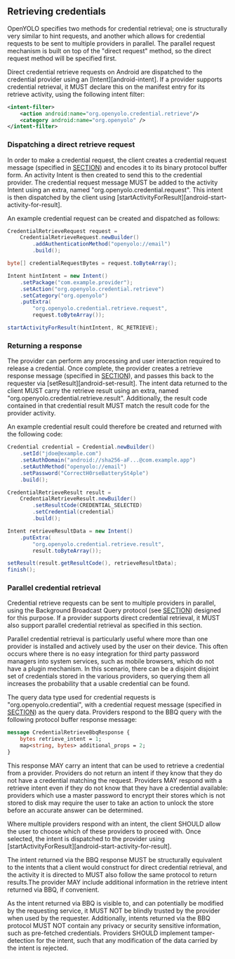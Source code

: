 ## Retrieving credentials

OpenYOLO specifies two methods for credential retrieval; one is structurally
very similar to hint requests, and another which allows for credential
requests to be sent to multiple providers in parallel. The parallel request
mechanism is built on top of the "direct request" method, so the direct
request method will be specified first.

Direct credential retrieve requests on Android are dispatched to the credential
provider using an [Intent][android-intent]. If a provider supports credential
retrieval, it MUST declare this on the manifest entry for its retrieve activity,
using the following intent filter:

```xml
<intent-filter>
    <action android:name="org.openyolo.credential.retrieve"/>
    <category android:name="org.openyolo" />
</intent-filter>
```

### Dispatching a direct retrieve request

In order to make a credential request, the client creates a credential request
message (specified in [SECTION](#credential-request-message)) and encodes it to
its binary protocol buffer form. An activity Intent is then created to send
this to the credential provider. The credential request message MUST be added
to the activity Intent using an extra, named "org.openyolo.credential.request".
This intent is then dispatched by the client using
[startActivityForResult][android-start-activity-for-result].

An example credential request can be created and dispatched as follows:

```java
CredentialRetrieveRequest request =
    CredentialRetrieveRequest.newBuilder()
        .addAuthenticationMethod("openyolo://email")
        .build();

byte[] credentialRequestBytes = request.toByteArray();

Intent hintIntent = new Intent()
    .setPackage("com.example.provider");
    .setAction("org.openyolo.credential.retrieve")
    .setCategory("org.openyolo")
    .putExtra(
        "org.openyolo.credential.retrieve.request",
        request.toByteArray());

startActivityForResult(hintIntent, RC_RETRIEVE);
```

### Returning a response

The provider can perform any processing and user interaction required to
release a credential. Once complete, the provider creates a retrieve response
message (specified in [SECTION](#credential-response-message)), and passes this
back to the requester via [setResult][android-set-result]. The intent data
returned to the client MUST carry the retrieve result using an extra, named
"org.openyolo.credential.retrieve.result". Additionally, the result code
contained in that credential result MUST match the result code for the
provider activity.

An example credential result could therefore be created and returned with the
following code:

```java
Credential credential = Credential.newBuilder()
    .setId("jdoe@example.com")
    .setAuthDomain("android://sha256-aF...@com.example.app")
    .setAuthMethod("openyolo://email")
    .setPassword("CorrectH0rseBatterySt4ple")
    .build();

CredentialRetrieveResult result =
    CredentialRetrieveResult.newBuilder()
        .setResultCode(CREDENTIAL_SELECTED)
        .setCredential(credential)
        .build();

Intent retrieveResultData = new Intent()
    .putExtra(
        "org.openyolo.credential.retrieve.result",
        result.toByteArray());

setResult(result.getResultCode(), retrieveResultData);
finish();
```

### Parallel credential retrieval

Credential retrieve requests can be sent to multiple providers in parallel,
using the Background Broadcast Query protocol (see [SECTION](#the-background-broadcast-query-protocol-bbq)) designed for this purpose.
If a provider supports direct credential retrieval, it MUST also support
parallel credential retrieval as specified in this section.

Parallel credential retrieval is particularly useful where more than one
provider is installed and actively used by the user on their device. This often
occurs where there is no easy integration for third party password managers
into system services, such as mobile browsers, which do not have a plugin
mechanism. In this scenario, there can be a disjoint disjoint set of
credentials stored in the various providers, so querying them all increases the
probability that a usable credential can be found.

The query data type used for credential requests is "org.openyolo.credential",
with a credential request message (specified in
[SECTION](#credential-request-message)) as the query data. Providers respond to the BBQ query with the following protocol buffer response message:

```protobuf
message CredentialRetrieveBbqResponse {
    bytes retrieve_intent = 1;
    map<string, bytes> additional_props = 2;
}
```

This response MAY carry an intent that can be used to retrieve a
credential from a provider. Providers do not return an intent if they know that
they do not have a credential matching the request. Providers MAY respond
with a retrieve intent even if they do not know that they have a credential
available: providers which use a master password to encrypt their stores which
is not stored to disk may require the user to take an action to unlock the store
before an accurate answer can be determined.

Where multiple providers respond with an intent, the client SHOULD allow
the user to choose which of these providers to proceed with. Once selected,
the intent is dispatched to the provider using
[startActivityForResult][android-start-activity-for-result].

The intent returned via the BBQ response MUST be structurally equivalent
to the intents that a client would construct for direct credential
retrieval, and the activity it is directed to MUST also follow the same
protocol to return results.The provider MAY include additional information in
the retrieve intent returned via BBQ, if convenient.

As the intent returned via BBQ is visible to, and can potentially be modified
by the requesting service, it MUST NOT be blindly trusted by the provider
when used by the requester. Additionally, intents returned via the BBQ
protocol MUST NOT contain any privacy or security sensitive information, such
as pre-fetched credentials. Providers SHOULD implement tamper-detection for the
intent, such that any modification of the data carried by the intent is
rejected.
